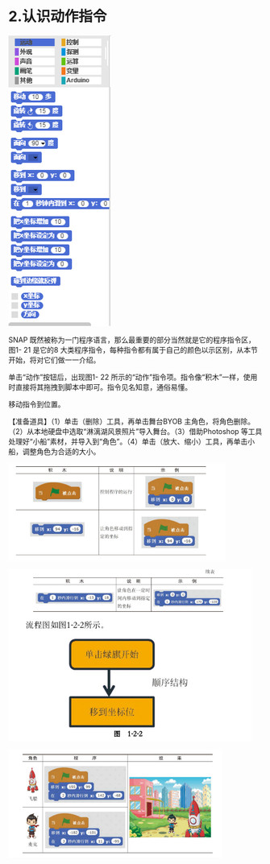 # 2.认识动作指令

![](/assets/snap-motion.png)

SNAP 既然被称为一门程序语言，那么最重要的部分当然就是它的程序指令区，图1- 21 是它的8 大类程序指令，每种指令都有属于自己的颜色以示区别，从本节开始，将对它们做一一介绍。

单击“动作”按钮后，出现图1- 22 所示的“动作”指令项。指令像“积木”一样，使用时直接将其拖拽到脚本中即可。指令见名知意，通俗易懂。

移动指令到位置。

【准备道具】（1）单击（删除）工具，再单击舞台BYOB 主角色，将角色删除。（2）从本地硬盘中选取“淋漓湖风景照片”导入舞台。（3）借助Photoshop 等工具处理好“小船”素材，并导入到“角色”。（4）单击（放大、缩小）工具，再单击小船，调整角色为合适的大小。



![](/assets/使用命令.png)

![](/assets/使用命令2.png)

![](/assets/motion1.png)

